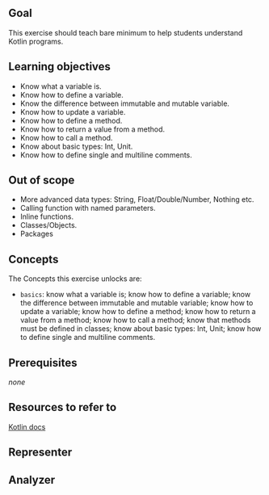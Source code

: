 ## Goal

This exercise should teach bare minimum to help students understand Kotlin programs.

## Learning objectives

- Know what a variable is.
- Know how to define a variable.
- Know the difference between immutable and mutable variable.
- Know how to update a variable.
- Know how to define a method.
- Know how to return a value from a method.
- Know how to call a method.
- Know about basic types: Int, Unit.
- Know how to define single and multiline comments.

## Out of scope

- More advanced data types: String, Float/Double/Number, Nothing etc.
- Calling function with named parameters.
- Inline functions.
- Classes/Objects.
- Packages

## Concepts

The Concepts this exercise unlocks are:

- `basics`: know what a variable is; know how to define a variable; know the difference between immutable and mutable variable; know how to update a variable; know how to define a method; know how to return a value from a method; know how to call a method; know that methods must be defined in classes; know about basic types: Int, Unit; know how to define single and multiline comments.

## Prerequisites

_none_

## Resources to refer to

[Kotlin docs](https://kotlinlang.org/docs/reference/basic-syntax.html)

## Representer

## Analyzer
